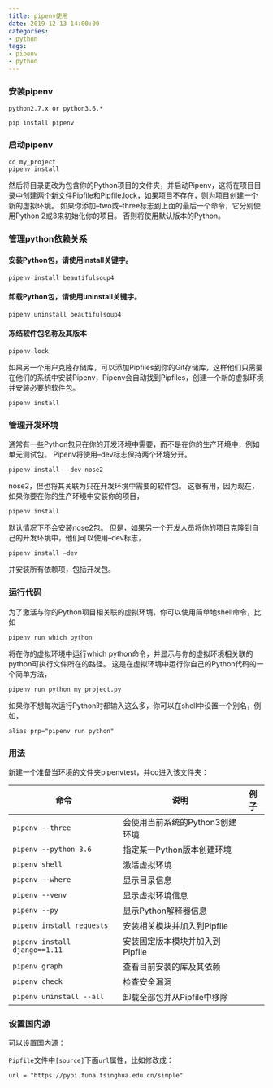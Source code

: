 ```yaml
---
title: pipenv使用
date: 2019-12-13 14:00:00
categories: 
- python
tags:
- pipenv
- python
---
```



### 安装pipenv

`python2.7.x or python3.6.* `

```
pip install pipenv
```

### 启动pipenv

```
cd my_project
pipenv install
```

然后将目录更改为包含你的Python项目的文件夹，并启动Pipenv，这将在项目目录中创建两个新文件Pipfile和Pipfile.lock，如果项目不存在，则为项目创建一个新的虚拟环境。 如果你添加–two或–three标志到上面的最后一个命令，它分别使用Python 2或3来初始化你的项目。 否则将使用默认版本的Python。

### 管理python依赖关系

#### 安装Python包，请使用install关键字。

```
pipenv install beautifulsoup4
```

#### 卸载Python包，请使用uninstall关键字。

```
pipenv uninstall beautifulsoup4
```

#### 冻结软件包名称及其版本

```
pipenv lock
```

如果另一个用户克隆存储库，可以添加Pipfiles到你的Git存储库，这样他们只需要在他们的系统中安装Pipenv，Pipenv会自动找到Pipfiles，创建一个新的虚拟环境并安装必要的软件包。

```
pipenv install
```

### 管理开发环境

通常有一些Python包只在你的开发环境中需要，而不是在你的生产环境中，例如单元测试包。 Pipenv将使用–dev标志保持两个环境分开。

```
pipenv install --dev nose2
```

nose2，但也将其关联为只在开发环境中需要的软件包。 这很有用，因为现在，如果你要在你的生产环境中安装你的项目，

```
pipenv install
```

默认情况下不会安装nose2包。 但是，如果另一个开发人员将你的项目克隆到自己的开发环境中，他们可以使用–dev标志，

```
pipenv install –dev
```

并安装所有依赖项，包括开发包。

### 运行代码

为了激活与你的Python项目相关联的虚拟环境，你可以使用简单地shell命令，比如

```
pipenv run which python
```

将在你的虚拟环境中运行which python命令，并显示与你的虚拟环境相关联的python可执行文件所在的路径。 这是在虚拟环境中运行你自己的Python代码的一个简单方法，

```
pipenv run python my_project.py
```

如果你不想每次运行Python时都输入这么多，你可以在shell中设置一个别名，例如，

```
alias prp="pipenv run python"
```

### 用法

新建一个准备当环境的文件夹pipenvtest，并cd进入该文件夹：

| 命令                          | 说明                            | 例子 |
| ----------------------------- | ------------------------------- | ---- |
| `pipenv --three`              | 会使用当前系统的Python3创建环境 |      |
| `pipenv --python 3.6`         | 指定某一Python版本创建环境      |      |
| `pipenv shell`                | 激活虚拟环境                    |      |
| `pipenv --where`              | 显示目录信息                    |      |
| `pipenv --venv`               | 显示虚拟环境信息                |      |
| `pipenv --py`                 | 显示Python解释器信息            |      |
| `pipenv install requests`     | 安装相关模块并加入到Pipfile     |      |
| `pipenv install django==1.11` | 安装固定版本模块并加入到Pipfile |      |
| `pipenv graph`                | 查看目前安装的库及其依赖        |      |
| `pipenv check`                | 检查安全漏洞                    |      |
| `pipenv uninstall --all`      | 卸载全部包并从Pipfile中移除     |      |

### 设置国内源

可以设置国内源：

`Pipfile`文件中`[source]`下面`url`属性，比如修改成：

`url = "https://pypi.tuna.tsinghua.edu.cn/simple"`